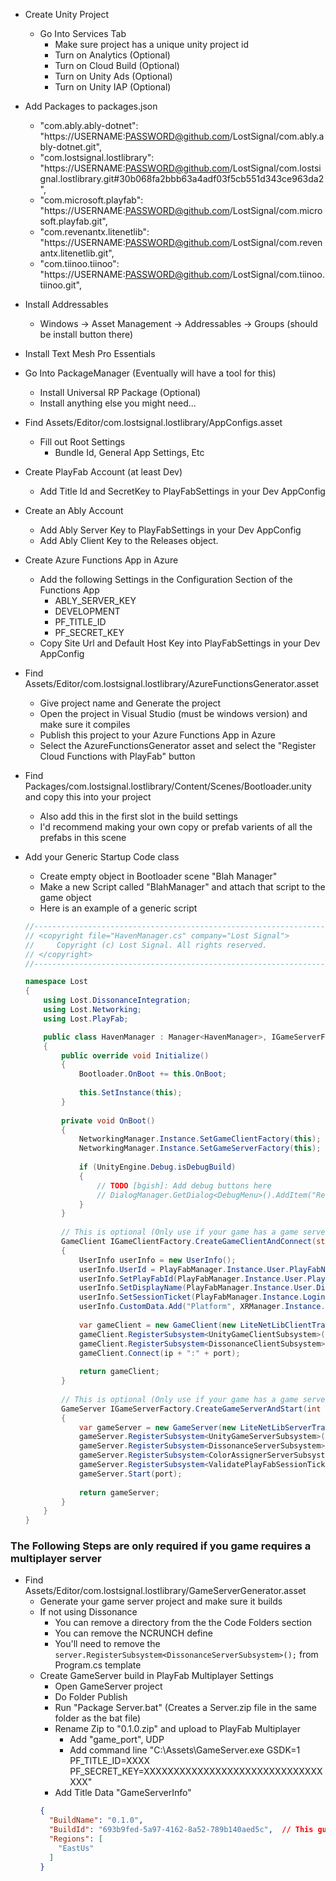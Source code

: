 
* Create Unity Project
  * Go Into Services Tab
    * Make sure project has a unique unity project id
	* Turn on Analytics (Optional)
	* Turn on Cloud Build (Optional)
	* Turn on Unity Ads (Optional)
	* Turn on Unity IAP (Optional)

* Add Packages to packages.json
  * "com.ably.ably-dotnet": "https://USERNAME:PASSWORD@github.com/LostSignal/com.ably.ably-dotnet.git",
  * "com.lostsignal.lostlibrary": "https://USERNAME:PASSWORD@github.com/LostSignal/com.lostsignal.lostlibrary.git#30b068fa2bbb63a4adf03f5cb551d343ce963da2",
  * "com.microsoft.playfab": "https://USERNAME:PASSWORD@github.com/LostSignal/com.microsoft.playfab.git",
  * "com.revenantx.litenetlib": "https://USERNAME:PASSWORD@github.com/LostSignal/com.revenantx.litenetlib.git",
  * "com.tiinoo.tiinoo": "https://USERNAME:PASSWORD@github.com/LostSignal/com.tiinoo.tiinoo.git",

* Install Addressables
  * Windows -> Asset Management -> Addressables -> Groups (should be install button there)

* Install Text Mesh Pro Essentials

* Go Into PackageManager (Eventually will have a tool for this)
  * Install Universal RP Package (Optional)
  * Install anything else you might need...

* Find Assets/Editor/com.lostsignal.lostlibrary/AppConfigs.asset
  * Fill out Root Settings
    * Bundle Id, General App Settings, Etc

* Create PlayFab Account (at least Dev)
  * Add Title Id and SecretKey to PlayFabSettings in your Dev AppConfig

* Create an Ably Account
  * Add Ably Server Key to PlayFabSettings in your Dev AppConfig
  * Add Ably Client Key to the Releases object.

* Create Azure Functions App in Azure
  * Add the following Settings in the Configuration Section of the Functions App
    * ABLY_SERVER_KEY
    * DEVELOPMENT
    * PF_TITLE_ID
    * PF_SECRET_KEY
  * Copy Site Url and Default Host Key into PlayFabSettings in your Dev AppConfig

* Find Assets/Editor/com.lostsignal.lostlibrary/AzureFunctionsGenerator.asset
  * Give project name and Generate the project
  * Open the project in Visual Studio (must be windows version) and make sure it compiles
  * Publish this project to your Azure Functions App in Azure
  * Select the AzureFunctionsGenerator asset and select the "Register Cloud Functions with PlayFab" button

* Find Packages/com.lostsignal.lostlibrary/Content/Scenes/Bootloader.unity and copy this into your project
  * Also add this in the first slot in the build settings
  * I'd recommend making your own copy or prefab varients of all the prefabs in this scene

* Add your Generic Startup Code class
  * Create empty object in Bootloader scene "Blah Manager"
  * Make a new Script called "BlahManager" and attach that script to the game object
  * Here is an example of a generic script
  ```csharp
  //-----------------------------------------------------------------------
  // <copyright file="HavenManager.cs" company="Lost Signal">
  //     Copyright (c) Lost Signal. All rights reserved.
  // </copyright>
  //-----------------------------------------------------------------------

  namespace Lost
  {
      using Lost.DissonanceIntegration;
      using Lost.Networking;
      using Lost.PlayFab;

      public class HavenManager : Manager<HavenManager>, IGameServerFactory, IGameClientFactory
      {
          public override void Initialize()
          {
              Bootloader.OnBoot += this.OnBoot;
              
              this.SetInstance(this);
          }
          
          private void OnBoot()
          {
              NetworkingManager.Instance.SetGameClientFactory(this);
              NetworkingManager.Instance.SetGameServerFactory(this);
              
              if (UnityEngine.Debug.isDebugBuild)
              {
                  // TODO [bgish]: Add debug buttons here
                  // DialogManager.GetDialog<DebugMenu>().AddItem("Reset Profile", this.ResetProfile);
              }
          }
          
          // This is optional (Only use if your game has a game server)
          GameClient IGameClientFactory.CreateGameClientAndConnect(string ip, int port)
          {
              UserInfo userInfo = new UserInfo();
              userInfo.UserId = PlayFabManager.Instance.User.PlayFabNumericId;
              userInfo.SetPlayFabId(PlayFabManager.Instance.User.PlayFabId);
              userInfo.SetDisplayName(PlayFabManager.Instance.User.DisplayName);
              userInfo.SetSessionTicket(PlayFabManager.Instance.Login.SessionTicket);
              userInfo.CustomData.Add("Platform", XRManager.Instance.CurrentDevice.name);
              
              var gameClient = new GameClient(new LiteNetLibClientTransport(), userInfo, NetworkingManager.PrintDebugOutput);
              gameClient.RegisterSubsystem<UnityGameClientSubsystem>();
              gameClient.RegisterSubsystem<DissonanceClientSubsystem>();
              gameClient.Connect(ip + ":" + port);
              
              return gameClient;
          }
          
          // This is optional (Only use if your game has a game server)
          GameServer IGameServerFactory.CreateGameServerAndStart(int port)
          {
              var gameServer = new GameServer(new LiteNetLibServerTransport());
              gameServer.RegisterSubsystem<UnityGameServerSubsystem>();
              gameServer.RegisterSubsystem<DissonanceServerSubsystem>();
              gameServer.RegisterSubsystem<ColorAssignerServerSubsystem>();
              gameServer.RegisterSubsystem<ValidatePlayFabSessionTicketSubsystem>();
              gameServer.Start(port);
              
              return gameServer;
          }
      }
  }
  ```

### The Following Steps are only required if you game requires a multiplayer server

* Find Assets/Editor/com.lostsignal.lostlibrary/GameServerGenerator.asset 
  * Generate your game server project and make sure it builds
  * If not using Dissonance
    * You can remove a directory from the the Code Folders section
	* You can remove the NCRUNCH define
	* You'll need to remove the ```server.RegisterSubsystem<DissonanceServerSubsystem>();``` from Program.cs template
  * Create GameServer build in PlayFab Multiplayer Settings
	  * Open GameServer project
	  * Do Folder Publish
	  * Run "Package Server.bat" (Creates a Server.zip file in the same folder as the bat file)
	  * Rename Zip to "0.1.0.zip" and upload to PlayFab Multiplayer
		* Add "game_port", UDP
		* Add command line "C:\Assets\GameServer.exe GSDK=1 PF_TITLE_ID=XXXX PF_SECRET_KEY=XXXXXXXXXXXXXXXXXXXXXXXXXXXXXXXXX"
	  * Add Title Data "GameServerInfo"
	  ```json
	  {
		"BuildName": "0.1.0",
		"BuildId": "693b9fed-5a97-4162-8a52-789b140aed5c",  // This guid is the build id after uploading your build zip
		"Regions": [
		  "EastUs"
		]
	  }
	  ```
